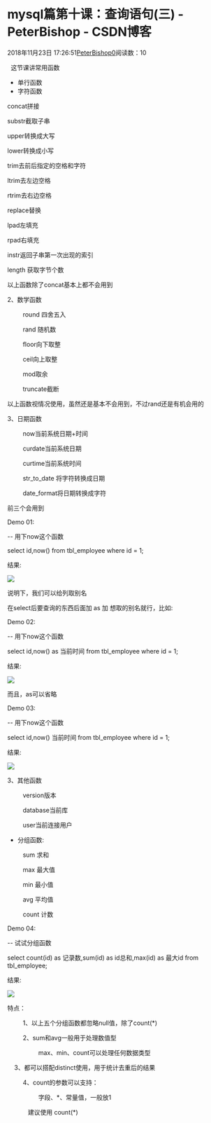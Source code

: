 # mysql篇第十课：查询语句(三) - PeterBishop - CSDN博客





2018年11月23日 17:26:51[PeterBishop0](https://me.csdn.net/qq_40061421)阅读数：10








  这节课讲常用函数


- 单行函数 
- 字符函数 

concat拼接 

substr截取子串 

upper转换成大写 

lower转换成小写 

trim去前后指定的空格和字符 

ltrim去左边空格 

rtrim去右边空格 

replace替换 

lpad左填充 

rpad右填充 

instr返回子串第一次出现的索引 

length 获取字节个数

以上函数除了concat基本上都不会用到



2、数学函数

         round 四舍五入

         rand 随机数

         floor向下取整

         ceil向上取整

         mod取余

         truncate截断

以上函数视情况使用，虽然还是基本不会用到，不过rand还是有机会用的



3、日期函数

         now当前系统日期+时间

         curdate当前系统日期

         curtime当前系统时间

         str_to_date 将字符转换成日期

         date_format将日期转换成字符



前三个会用到



Demo 01:

-- 用下now这个函数

select id,now() from tbl_employee where id = 1;



结果:

![](https://img-blog.csdnimg.cn/20181123165938445.png)



说明下，我们可以给列取别名

在select后要查询的东西后面加 as 加 想取的别名就行，比如:



Demo 02:

-- 用下now这个函数

select id,now() as 当前时间 from tbl_employee where id = 1;



结果:

![](https://img-blog.csdnimg.cn/20181123165938451.png)



而且，as可以省略



Demo 03:

-- 用下now这个函数

select id,now() 当前时间 from tbl_employee where id = 1;



结果:

![](https://img-blog.csdnimg.cn/20181123165938528.png)



3、其他函数

         version版本

         database当前库

         user当前连接用户


- 分组函数:

         sum 求和

         max 最大值

         min 最小值

         avg 平均值

         count 计数



Demo 04:

-- 试试分组函数

select count(id) as 记录数,sum(id) as id总和,max(id) as 最大id from tbl_employee;



结果:

![](https://img-blog.csdnimg.cn/20181123165938532.png)



特点：

         1、以上五个分组函数都忽略null值，除了count(*)

         2、sum和avg一般用于处理数值型

                  max、min、count可以处理任何数据类型

    3、都可以搭配distinct使用，用于统计去重后的结果

         4、count的参数可以支持：

                  字段、*、常量值，一般放1



            建议使用 count(*)



